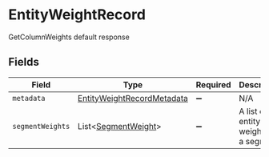 # EntityWeightRecord

GetColumnWeights default response


## Fields

| Field                                                                           | Type                                                                            | Required                                                                        | Description                                                                     |
| ------------------------------------------------------------------------------- | ------------------------------------------------------------------------------- | ------------------------------------------------------------------------------- | ------------------------------------------------------------------------------- |
| `metadata`                                                                      | [EntityWeightRecordMetadata](../../models/shared/EntityWeightRecordMetadata.md) | :heavy_minus_sign:                                                              | N/A                                                                             |
| `segmentWeights`                                                                | List<[SegmentWeight](../../models/shared/SegmentWeight.md)>                     | :heavy_minus_sign:                                                              | A list of entity weights for a segment                                          |